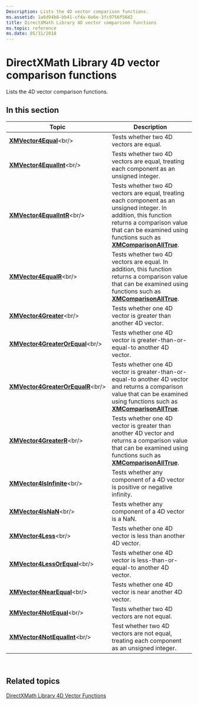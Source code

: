 ```yaml
---
Description: Lists the 4D vector comparison functions.
ms.assetid: 1a6d94b8-bb41-cf4a-6e6e-3fc9756f56d2
title: DirectXMath Library 4D vector comparison functions
ms.topic: reference
ms.date: 05/31/2018
---
```


# DirectXMath Library 4D vector comparison functions

Lists the 4D vector comparison functions.

## In this section



| Topic                                                                   | Description                                                                                                                                                                                                                                               |
|-------------------------------------------------------------------------|-----------------------------------------------------------------------------------------------------------------------------------------------------------------------------------------------------------------------------------------------------------|
| [**XMVector4Equal**](https://msdn.microsoft.com/library/Ee420958(v=VS.85).aspx)<br/>                     | Tests whether two 4D vectors are equal.<br/>                                                                                                                                                                                                        |
| [**XMVector4EqualInt**](https://msdn.microsoft.com/library/Ee420959(v=VS.85).aspx)<br/>               | Tests whether two 4D vectors are equal, treating each component as an unsigned integer.<br/>                                                                                                                                                        |
| [**XMVector4EqualIntR**](https://msdn.microsoft.com/library/Ee420960(v=VS.85).aspx)<br/>             | Tests whether two 4D vectors are equal, treating each component as an unsigned integer. In addition, this function returns a comparison value that can be examined using functions such as [**XMComparisonAllTrue**](/windows/desktop/api/DirectXMath/nf-directxmath-xmcomparisonalltrue).<br/> |
| [**XMVector4EqualR**](https://msdn.microsoft.com/library/Ee420961(v=VS.85).aspx)<br/>                   | Tests whether two 4D vectors are equal. In addition, this function returns a comparison value that can be examined using functions such as [**XMComparisonAllTrue**](/windows/desktop/api/DirectXMath/nf-directxmath-xmcomparisonalltrue).<br/>                                                 |
| [**XMVector4Greater**](https://msdn.microsoft.com/library/Ee420962(v=VS.85).aspx)<br/>                 | Tests whether one 4D vector is greater than another 4D vector.<br/>                                                                                                                                                                                 |
| [**XMVector4GreaterOrEqual**](https://msdn.microsoft.com/library/Ee420963(v=VS.85).aspx)<br/>   | Tests whether one 4D vector is greater-than-or-equal-to another 4D vector.<br/>                                                                                                                                                                     |
| [**XMVector4GreaterOrEqualR**](https://msdn.microsoft.com/library/Ee420964(v=VS.85).aspx)<br/> | Tests whether one 4D vector is greater-than-or-equal-to another 4D vector and returns a comparison value that can be examined using functions such as [**XMComparisonAllTrue**](/windows/desktop/api/DirectXMath/nf-directxmath-xmcomparisonalltrue).<br/>                                      |
| [**XMVector4GreaterR**](https://msdn.microsoft.com/library/Ee420965(v=VS.85).aspx)<br/>               | Tests whether one 4D vector is greater than another 4D vector and returns a comparison value that can be examined using functions such as [**XMComparisonAllTrue**](/windows/desktop/api/DirectXMath/nf-directxmath-xmcomparisonalltrue).<br/>                                                  |
| [**XMVector4IsInfinite**](https://msdn.microsoft.com/library/Ee420968(v=VS.85).aspx)<br/>           | Tests whether any component of a 4D vector is positive or negative infinity.<br/>                                                                                                                                                                   |
| [**XMVector4IsNaN**](https://msdn.microsoft.com/library/Ee420969(v=VS.85).aspx)<br/>                     | Tests whether any component of a 4D vector is a NaN.<br/>                                                                                                                                                                                           |
| [**XMVector4Less**](https://msdn.microsoft.com/library/Ee420973(v=VS.85).aspx)<br/>                       | Tests whether one 4D vector is less than another 4D vector.<br/>                                                                                                                                                                                    |
| [**XMVector4LessOrEqual**](https://msdn.microsoft.com/library/Ee420974(v=VS.85).aspx)<br/>         | Tests whether one 4D vector is less-than-or-equal-to another 4D vector.<br/>                                                                                                                                                                        |
| [**XMVector4NearEqual**](https://msdn.microsoft.com/library/Ee420975(v=VS.85).aspx)<br/>             | Tests whether one 4D vector is near another 4D vector.<br/>                                                                                                                                                                                         |
| [**XMVector4NotEqual**](https://msdn.microsoft.com/library/Ee420978(v=VS.85).aspx)<br/>               | Tests whether two 4D vectors are not equal.<br/>                                                                                                                                                                                                    |
| [**XMVector4NotEqualInt**](https://msdn.microsoft.com/library/Ee420979(v=VS.85).aspx)<br/>         | Test whether two 4D vectors are not equal, treating each component as an unsigned integer.<br/>                                                                                                                                                     |



 

## Related topics

<dl> <dt>

[DirectXMath Library 4D Vector Functions](ovw-xnamath-reference-functions-vector4.md)
</dt> </dl>

 

 




